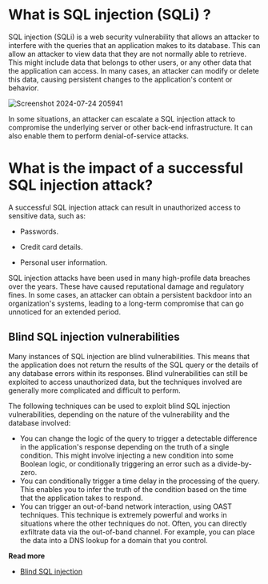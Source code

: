 # What is SQL injection (SQLi) ?
SQL injection (SQLi) is a web security vulnerability that allows an attacker to interfere with the queries that an application makes to its database. This can allow an attacker to view data that they are not normally able to retrieve. This might include data that belongs to other users, or any other data that the application can access. In many cases, an attacker can modify or delete this data, causing persistent changes to the application's content or behavior.

![Screenshot 2024-07-24 205941](https://github.com/user-attachments/assets/5eb45f3f-8196-4386-9eb7-73f44048d41d)

In some situations, an attacker can escalate a SQL injection attack to compromise the underlying server or other back-end infrastructure. It can also enable them to perform denial-of-service attacks.

# What is the impact of a successful SQL injection attack?
A successful SQL injection attack can result in unauthorized access to sensitive data, such as:

- Passwords.

- Credit card details.

- Personal user information.

SQL injection attacks have been used in many high-profile data breaches over the years. These have caused reputational damage and regulatory fines. In some cases, an attacker can obtain a persistent backdoor into an organization's systems, leading to a long-term compromise that can go unnoticed for an extended period.

## Blind SQL injection vulnerabilities

Many instances of SQL injection are blind vulnerabilities. This means that the application does not return the results of the SQL query or the details of any database errors within its responses. Blind vulnerabilities can still be exploited to access unauthorized data, but the techniques involved are generally more complicated and difficult to perform.

The following techniques can be used to exploit blind SQL injection vulnerabilities, depending on the nature of the vulnerability and the database involved:

- You can change the logic of the query to trigger a detectable difference in the application's response depending on the truth of a single condition. This might involve injecting a new condition into some Boolean logic, or conditionally triggering an error such as a divide-by-zero.
- You can conditionally trigger a time delay in the processing of the query. This enables you to infer the truth of the condition based on the time that the application takes to respond.
- You can trigger an out-of-band network interaction, using OAST techniques. This technique is extremely powerful and works in situations where the other techniques do not. Often, you can directly exfiltrate data via the out-of-band channel. For example, you can place the data into a DNS lookup for a domain that you control.

**Read more**

- [Blind SQL injection](https://portswigger.net/web-security/sql-injection/blind)
